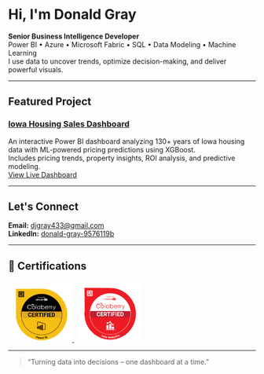 # Hi, I'm Donald Gray

   **Senior Business Intelligence Developer**  
   Power BI • Azure • Microsoft Fabric • SQL • Data Modeling • Machine Learning  
   I use data to uncover trends, optimize decision-making, and deliver powerful visuals.

---

## Featured Project

 ###  [Iowa Housing Sales Dashboard](https://github.com/Dgrey628/Iowa-Housing-Sales-Dashboard)  
 An interactive Power BI dashboard analyzing 130+ years of Iowa housing data with ML-powered pricing predictions using XGBoost.  
 Includes pricing trends, property insights, ROI analysis, and predictive modeling.  
 [View Live Dashboard](https://app.powerbi.com/view?r=eyJrIjoiMmEwM2VkOTQtODY3My00NmQxLTgzMGEtMTVjNTM5YmY0ZjlkIiwidCI6ImYxYWQ2ODFmLTZmNjItNDNhOS04MjQxLTA3MDMxNjBlMTM0OCIsImMiOjN9)

---

##  Let's Connect

 **Email:** djgray433@gmail.com  
 **LinkedIn:** [donald-gray-9576119b](https://www.linkedin.com/in/donald-gray-9576119b/)  
 

---

## 📜 Certifications

<p align="left">
  <a href="https://www.credly.com/badges/1555dfb9-882a-4b3f-a80e-bfeedbb288b2/linked_in?t=srnrr0">
    <img src="PowerBICert.png" alt="Power BI Certification" width="130"/>
  </a>
  &nbsp;
  <a href="https://www.credly.com/badges/792e9fac-c451-4846-968f-f22910ef4023/linked_in?t=srnrlr">
    <img src="DataAnalyticsCert.png" alt="Data Analytics Certification" width="130"/>
  </a>
</p>


---

> “Turning data into decisions – one dashboard at a time.”





<!---
Dgreay628/Dgreay628 is a ✨ special ✨ repository because its `README.md` (this file) appears on your GitHub profile.
You can click the Preview link to take a look at your changes.
--->
